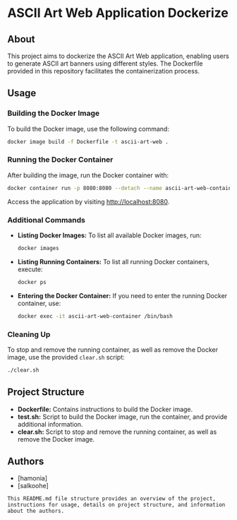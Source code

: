 # ASCII Art Web Application Dockerize

## About

This project aims to dockerize the ASCII Art Web application, enabling users to generate ASCII art banners using different styles. The Dockerfile provided in this repository facilitates the containerization process.

## Usage

### Building the Docker Image
To build the Docker image, use the following command:
```bash
docker image build -f Dockerfile -t ascii-art-web .
```

### Running the Docker Container
After building the image, run the Docker container with:
```bash
docker container run -p 8080:8080 --detach --name ascii-art-web-container ascii-art-web
```

Access the application by visiting [http://localhost:8080](http://localhost:8080).

### Additional Commands
- **Listing Docker Images:**
  To list all available Docker images, run:

  ```bash
  docker images
  ```

- **Listing Running Containers:**
  To list all running Docker containers, execute:
  
  ```bash
  docker ps
  ```

- **Entering the Docker Container:**
  If you need to enter the running Docker container, use:
  ```bash
  docker exec -it ascii-art-web-container /bin/bash
  ```

### Cleaning Up
To stop and remove the running container, as well as remove the Docker image, use the provided `clear.sh` script:
```bash
./clear.sh
```

## Project Structure

- **Dockerfile:** Contains instructions to build the Docker image.
- **test.sh:** Script to build the Docker image, run the container, and provide additional information.
- **clear.sh:** Script to stop and remove the running container, as well as remove the Docker image.

## Authors

- [hamonia]
- [salkoohe]
```
This README.md file structure provides an overview of the project, instructions for usage, details on project structure, and information about the authors.